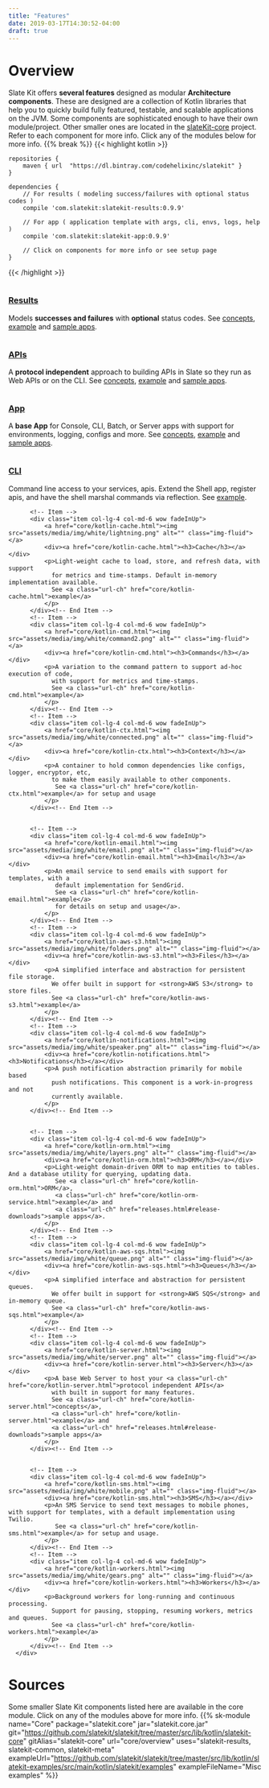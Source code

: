 ```yaml
---
title: "Features"
date: 2019-03-17T14:30:52-04:00
draft: true
---
```


# Overview
Slate Kit offers <strong>several features</strong> designed as modular <strong>Architecture components</strong>. These are designed are a collection of Kotlin libraries that help you to quickly build fully featured, testable, 
and scalable applications on the JVM. Some components are sophisticated enough to have their own module/project. Other smaller ones are
located in the <a class="url-ch" href="#project">slateKit-core</a> project.
 Refer to each component for more info. Click any of the modules below for more info.
 {{% break %}}
{{< highlight kotlin >}}

     
    repositories {
        maven { url  "https://dl.bintray.com/codehelixinc/slatekit" }
    }

    dependencies {
        // For results ( modeling success/failures with optional status codes )
        compile 'com.slatekit:slatekit-results:0.9.9'

        // For app ( application template with args, cli, envs, logs, help )
        compile 'com.slatekit:slatekit-app:0.9.9'

        // Click on components for more info or see setup page
    }

{{< /highlight >}}

<section id="services" class="services">
  <div class="container">
      <div class="row text-center">
            <!-- Item -->
          <div class="item col-lg-4 col-md-6 wow fadeInUp">
              <a href="core/kotlin-result.html"><img src="assets/media/img/white/target.png" alt="" class="img-fluid"></a>
              <div><a href="core/kotlin-apis.html"><h3>Results</h3></a></div>
              <p>Models <strong>successes and failures</strong> with <strong>optional</strong> status codes. 
                 See <a class="url-ch" href="core/kotlin-apis.html">concepts</a>, 
                 <a class="url-ch" href="core/kotlin-api.html">example</a> and 
                 <a class="url-ch" href="releases.html#release-downloads">sample apps</a>.
              </p>
          </div><!-- End Item -->
          <!-- Item -->
          <div class="item col-lg-4 col-md-6 wow fadeInUp">
              <a href="core/kotlin-apis.html"><img src="assets/media/img/white/webapi.png" alt="" class="img-fluid"></a>
              <div><a href="core/kotlin-apis.html"><h3>APIs</h3></a></div>
              <p>A <strong>protocol independent</strong> approach to building APIs in Slate so they run as Web APIs or on the CLI. 
                 See <a class="url-ch" href="core/kotlin-apis.html">concepts</a>, 
                 <a class="url-ch" href="core/kotlin-api.html">example</a> and 
                 <a class="url-ch" href="releases.html#release-downloads">sample apps</a>.
              </p>
          </div><!-- End Item -->
          <!-- Item -->
          <div class="item col-lg-4 col-md-6 wow fadeInUp">
              <a href="core/kotlin-app.html"><img src="assets/media/img/white/desktop.png" alt="" class="img-fluid"></a>
              <div><a href="core/kotlin-app.html"><h3>App</h3></a></div>
              <p>A <strong>base App</strong> for Console, CLI, Batch, or Server apps with support for environments, logging, configs and more.
                 See <a class="url-ch" href="core/kotlin-app.html">concepts</a>, 
                 <a class="url-ch" href="core/kotlin-app.html">example</a> and 
                 <a class="url-ch" href="releases.html#release-downloads">sample apps</a>.
              </p>
          </div><!-- End Item -->
          <!-- Item -->
          <div class="item col-lg-4 col-md-6 wow fadeInUp">
              <a href="core/kotlin-cli.html"><img src="assets/media/img/white/terminal.png" alt="" class="img-fluid"></a>
              <div><a href="core/kotlin-cli.html"><h3>CLI</h3></a></div>
              <p>Command line access to your services, apis. Extend the Shell app, 
                 register apis, and have the shell marshal commands via reflection.
                 See <a class="url-ch" href="core/kotlin-cli.html">example</a>.
              </p>
          </div><!-- End Item -->

          <!-- Item -->
          <div class="item col-lg-4 col-md-6 wow fadeInUp">
              <a href="core/kotlin-cache.html"><img src="assets/media/img/white/lightning.png" alt="" class="img-fluid"></a>
              <div><a href="core/kotlin-cache.html"><h3>Cache</h3></a></div>
              <p>Light-weight cache to load, store, and refresh data, with support 
                for metrics and time-stamps. Default in-memory implementation available. 
                See <a class="url-ch" href="core/kotlin-cache.html">example</a> 
              </p>
          </div><!-- End Item -->
          <!-- Item -->
          <div class="item col-lg-4 col-md-6 wow fadeInUp">
              <a href="core/kotlin-cmd.html"><img src="assets/media/img/white/command2.png" alt="" class="img-fluid"></a>
              <div><a href="core/kotlin-cmd.html"><h3>Commands</h3></a></div>
              <p>A variation to the command pattern to support ad-hoc execution of code, 
                with support for metrics and time-stamps. 
                See <a class="url-ch" href="core/kotlin-cmd.html">example</a> 
              </p>
          </div><!-- End Item -->
          <!-- Item -->
          <div class="item col-lg-4 col-md-6 wow fadeInUp">
              <a href="core/kotlin-ctx.html"><img src="assets/media/img/white/connected.png" alt="" class="img-fluid"></a>
              <div><a href="core/kotlin-ctx.html"><h3>Context</h3></a></div>
              <p>A container to hold common dependencies like configs, logger, encryptor, etc, 
                to make them easily available to other components.
                 See <a class="url-ch" href="core/kotlin-ctx.html">example</a> for setup and usage
              </p>
          </div><!-- End Item -->


          <!-- Item -->
          <div class="item col-lg-4 col-md-6 wow fadeInUp">
              <a href="core/kotlin-email.html"><img src="assets/media/img/white/email.png" alt="" class="img-fluid"></a>
              <div><a href="core/kotlin-email.html"><h3>Email</h3></a></div>
              <p>An email service to send emails with support for templates, with a 
                 default implementation for SendGrid.
                 See <a class="url-ch" href="core/kotlin-email.html">example</a> 
                 for details on setup and usage</a>.
              </p>
          </div><!-- End Item -->
          <!-- Item -->
          <div class="item col-lg-4 col-md-6 wow fadeInUp">
              <a href="core/kotlin-aws-s3.html"><img src="assets/media/img/white/folders.png" alt="" class="img-fluid"></a>
              <div><a href="core/kotlin-aws-s3.html"><h3>Files</h3></a></div>
              <p>A simplified interface and abstraction for persistent file storage. 
                We offer built in support for <strong>AWS S3</strong> to store files. 
                See <a class="url-ch" href="core/kotlin-aws-s3.html">example</a>
              </p>
          </div><!-- End Item -->
          <!-- Item -->
          <div class="item col-lg-4 col-md-6 wow fadeInUp">
              <a href="core/kotlin-notifications.html"><img src="assets/media/img/white/speaker.png" alt="" class="img-fluid"></a>
              <div><a href="core/kotlin-notifications.html"><h3>Notifications</h3></a></div>
              <p>A push notification abstraction primarily for mobile based 
                push notifications. This component is a work-in-progress and not 
                currently available.
              </p>
          </div><!-- End Item -->


          <!-- Item -->
          <div class="item col-lg-4 col-md-6 wow fadeInUp">
              <a href="core/kotlin-orm.html"><img src="assets/media/img/white/layers.png" alt="" class="img-fluid"></a>
              <div><a href="core/kotlin-orm.html"><h3>ORM</h3></a></div>
              <p>Light-weight domain-driven ORM to map entities to tables. And a database utility for querying, updating data.
                 See <a class="url-ch" href="core/kotlin-orm.html">ORM</a>, 
                 <a class="url-ch" href="core/kotlin-orm-service.html">example</a> and 
                 <a class="url-ch" href="releases.html#release-downloads">sample apps</a>.
              </p>
          </div><!-- End Item -->
          <!-- Item -->
          <div class="item col-lg-4 col-md-6 wow fadeInUp">
              <a href="core/kotlin-aws-sqs.html"><img src="assets/media/img/white/queue.png" alt="" class="img-fluid"></a>
              <div><a href="core/kotlin-aws-sqs.html"><h3>Queues</h3></a></div>
              <p>A simplified interface and abstraction for persistent queues. 
                We offer built in support for <strong>AWS SQS</strong> and in-memory queue. 
                See <a class="url-ch" href="core/kotlin-aws-sqs.html">example</a>
              </p>
          </div><!-- End Item -->
          <!-- Item -->
          <div class="item col-lg-4 col-md-6 wow fadeInUp">
              <a href="core/kotlin-server.html"><img src="assets/media/img/white/server.png" alt="" class="img-fluid"></a>
              <div><a href="core/kotlin-server.html"><h3>Server</h3></a></div>
              <p>A base Web Server to host your <a class="url-ch" href="core/kotlin-server.html">protocol independent APIs</a> 
                with built in support for many features. 
                See <a class="url-ch" href="core/kotlin-server.html">concepts</a>, 
                <a class="url-ch" href="core/kotlin-server.html">example</a> and 
                <a class="url-ch" href="releases.html#release-downloads">sample apps</a>
              </p>
          </div><!-- End Item -->


          <!-- Item -->
          <div class="item col-lg-4 col-md-6 wow fadeInUp">
              <a href="core/kotlin-sms.html"><img src="assets/media/img/white/mobile.png" alt="" class="img-fluid"></a>
              <div><a href="core/kotlin-sms.html"><h3>SMS</h3></a></div>
              <p>An SMS Service to send text messages to mobile phones, with support for templates, with a default implementation using Twilio.
                 See <a class="url-ch" href="core/kotlin-sms.html">example</a> for setup and usage. 
              </p>
          </div><!-- End Item -->
          <!-- Item -->
          <div class="item col-lg-4 col-md-6 wow fadeInUp">
              <a href="core/kotlin-workers.html"><img src="assets/media/img/white/gears.png" alt="" class="img-fluid"></a>
              <div><a href="core/kotlin-workers.html"><h3>Workers</h3></a></div>
              <p>Background workers for long-running and continuous processing. 
                Support for pausing, stopping, resuming workers, metrics and queues. 
                See <a class="url-ch" href="core/kotlin-workers.html">example</a>
              </p>
          </div><!-- End Item -->
      </div>
  </div>
</section>


# Sources
Some smaller Slate Kit components listed here are available in the core module. Click on any of the modules above for more info.
{{% sk-module 
    name="Core"
    package="slatekit.core"
    jar="slatekit.core.jar"
    git="https://github.com/slatekit/slatekit/tree/master/src/lib/kotlin/slatekit-core"
    gitAlias="slatekit-core"
    url="core/overview"
    uses="slatekit-results, slatekit-common, slatekit-meta"
    exampleUrl="https://github.com/slatekit/slatekit/tree/master/src/lib/kotlin/slatekit-examples/src/main/kotlin/slatekit/examples"
    exampleFileName="Misc examples"
%}}
